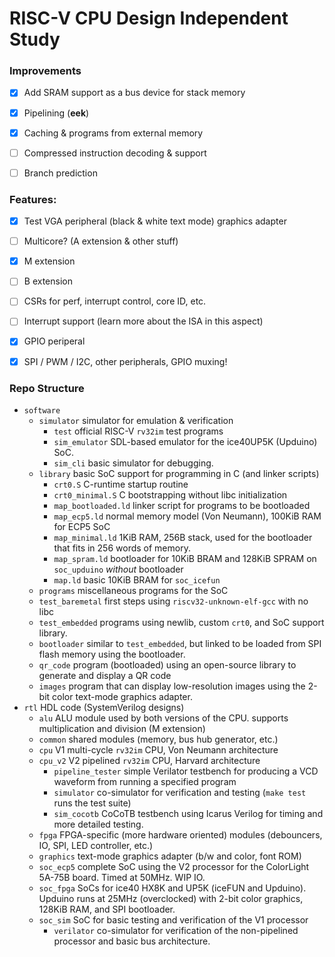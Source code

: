 # RISC-V CPU Design Independent Study

### Improvements

- [X] Add SRAM support as a bus device for stack memory

- [X] Pipelining (**eek**)

- [X] Caching & programs from external memory

- [ ] Compressed instruction decoding & support

- [ ] Branch prediction

### Features:

- [X] Test VGA peripheral (black & white text mode) graphics adapter

- [ ] Multicore? (A extension & other stuff)

- [X] M extension

- [ ] B extension

- [ ] CSRs for perf, interrupt control, core ID, etc.

- [ ] Interrupt support (learn more about the ISA in this aspect)

- [X] GPIO periperal

- [X] SPI / PWM / I2C, other peripherals, GPIO muxing!

### Repo Structure

- `software`
  - `simulator` simulator for emulation & verification
    - `test` official RISC-V `rv32im` test programs
    - `sim_emulator` SDL-based emulator for the ice40UP5K (Upduino) SoC.
    - `sim_cli` basic simulator for debugging.
  - `library` basic SoC support for programming in C (and linker scripts)
    - `crt0.S` C-runtime startup routine
    - `crt0_minimal.S` C bootstrapping without libc initialization
    - `map_bootloaded.ld` linker script for programs to be bootloaded
    - `map_ecp5.ld` normal memory model (Von Neumann), 100KiB RAM for ECP5 SoC
    - `map_minimal.ld` 1KiB RAM, 256B stack, used for the bootloader that fits in 256 words of memory.
    - `map_spram.ld` bootloader for 10KiB BRAM and 128KiB SPRAM on `soc_upduino` *without* bootloader
    - `map.ld` basic 10KiB BRAM for `soc_icefun`
   - `programs` miscellaneous programs for the SoC
    - `test_baremetal` first steps using `riscv32-unknown-elf-gcc` with no libc
    - `test_embedded` programs using newlib, custom `crt0`, and SoC support library.
    - `bootloader` similar to `test_embedded`, but linked to be loaded from SPI flash memory using the bootloader.
    - `qr_code` program (bootloaded) using an open-source library to generate and display a QR code
    - `images` program that can display low-resolution images using the 2-bit color text-mode graphics adapter.
- `rtl` HDL code (SystemVerilog designs)
  - `alu` ALU module used by both versions of the CPU. supports multiplication and division (M extension)
  - `common` shared modules (memory, bus hub generator, etc.)
  - `cpu` V1 multi-cycle `rv32im` CPU, Von Neumann architecture
  - `cpu_v2` V2 pipelined `rv32im` CPU, Harvard architecture 
    - `pipeline_tester` simple Verilator testbench for producing a VCD waveform from running a specified program
    - `simulator` co-simulator for verification and testing (`make test` runs the test suite)
    - `sim_cocotb` CoCoTB testbench using Icarus Verilog for timing and more detailed testing.
  - `fpga` FPGA-specific (more hardware oriented) modules (debouncers, IO, SPI, LED controller, etc.)
  - `graphics` text-mode graphics adapter (b/w and color, font ROM)
  - `soc_ecp5` complete SoC using the V2 processor for the ColorLight 5A-75B board. Timed at 50MHz. WIP IO.
  - `soc_fpga` SoCs for ice40 HX8K and UP5K (iceFUN and Upduino). Upduino runs at 25MHz (overclocked) with 2-bit color graphics, 128KiB RAM, and SPI bootloader.
  - `soc_sim` SoC for basic testing and verification of the V1 processor
    - `verilator` co-simulator for verification of the non-pipelined processor and basic bus architecture.
